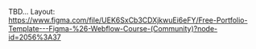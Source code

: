 TBD...
Layout: https://www.figma.com/file/UEK6SxCb3CDXjkwuEi6eFY/Free-Portfolio-Template---Figma-%26-Webflow-Course-(Community)?node-id=2056%3A37
